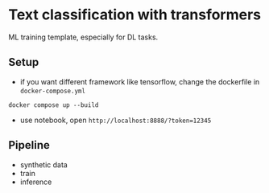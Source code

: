 # Text classification with transformers
ML training template, especially for DL tasks.

## Setup

- if you want different framework like tensorflow, change the dockerfile in `docker-compose.yml`

```
docker compose up --build
```

- use notebook, open `http://localhost:8888/?token=12345`

## Pipeline

- synthetic data
- train
- inference
